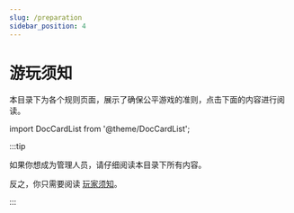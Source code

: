 ```yaml
---
slug: /preparation
sidebar_position: 4
---
```


# 游玩须知

本目录下为各个规则页面，展示了确保公平游戏的准则，点击下面的内容进行阅读。

import DocCardList from '@theme/DocCardList';

<DocCardList />

:::tip

如果你想成为管理人员，请仔细阅读本目录下所有内容。

反之，你只需要阅读 [玩家须知](./player-notice.md)。

:::